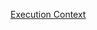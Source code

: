 [Execution Context](https://blog.bitsrc.io/understanding-execution-context-and-execution-stack-in-javascript-1c9ea8642dd0)
